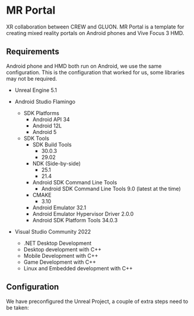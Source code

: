 # MR Portal
XR collaboration between CREW and GLUON.
MR Portal is a template for creating mixed reality portals on Android phones and Vive Focus 3 HMD.

## Requirements
Android phone and HMD both run on Android, we use the same configuration.
This is the configuration that worked for us, some libraries may not be required.

- Unreal Engine 5.1
- Android Studio Flamingo
  - SDK Platforms
    - Android API 34
    - Android 12L
    - Android 5
  - SDK Tools
    - SDK Build Tools
      - 30.0.3
      - 29.02
    - NDK (Side-by-side)
      - 25.1
      - 21.4
    - Android SDK Command Line Tools
      - Android SDK Command Line Tools 9.0 (latest at the time)
    - CMAKE
      - 3.10
    - Android Emulator 32.1
    - Android Emulator Hypervisor Driver 2.0.0
    - Android SDK Platform Tools 34.0.3  
    
- Visual Studio Community 2022
  - .NET Desktop Development
  - Desktop development with C++
  - Mobile Development with C++
  - Game Development with C++
  - Linux and Embedded development with C++

## Configuration
We have preconfigured the Unreal Project, a couple of extra steps need to be taken:



